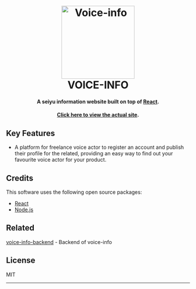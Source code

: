 
<h1 align="center">
  <br>
  <a href="https://voice-info.firebaseapp.com/"><img src="https://pbs.twimg.com/profile_images/1367079495589449730/sJMF3V2f_400x400.jpg" alt="Voice-info" width="200"></a>
  <br>
  VOICE-INFO
  <br>
</h1>

<h4 align="center">A seiyu information website built on top of <a href="https://reactjs.org/" target="_blank">React</a>.</h4>
<h4 align="center"><a href="https://voice-info.firebaseapp.com/" target="_blank">Click here to view the actual site</a>.</h4>

## Key Features

* A platform for freelance voice actor to register an account and publish their profile for the related, providing an easy way to find out your favourite voice actor for your product.

## Credits

This software uses the following open source packages:

- [React](https://reactjs.org/)
- [Node.js](https://nodejs.org/)

## Related

[voice-info-backend](https://github.com/fjmtkzk0821/voice-info-backend) - Backend of voice-info

## License

MIT

---
